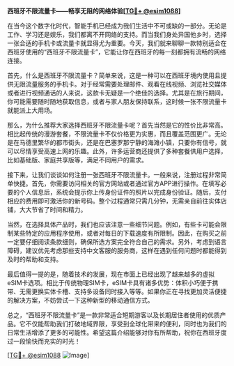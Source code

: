 **西班牙不限流量卡——畅享无阻的网络体验[[TG💪+ @esim1088](https://t.me/s/esim1088)]**

在当今这个数字化时代，智能手机已经成为我们生活中不可或缺的一部分。无论是工作、学习还是娱乐，我们都离不开网络的支持。而当我们身处异国他乡时，选择一张合适的手机卡或流量卡就显得尤为重要。今天，我们就来聊聊一款特别适合在西班牙使用的“西班牙不限流量卡”，它能让你在西班牙的每一刻都拥有流畅的网络连接。

首先，什么是西班牙不限流量卡？简单来说，这是一种可以在西班牙境内使用且提供无限流量服务的手机卡。对于经常需要处理邮件、观看在线视频、浏览社交媒体或者进行视频通话的人来说，这款卡无疑是一个绝佳的选择。尤其是在旅行期间，你可能需要随时随地获取信息，或者与家人朋友保持联系，这时候一张不限流量卡就能派上大用场。

那么，为什么推荐大家选择西班牙不限流量卡呢？首先当然是它的性价比非常高。相比起传统的漫游套餐，不限流量卡不仅价格更为实惠，而且覆盖范围更广。无论是在马德里繁华的都市街头，还是在巴塞罗那宁静的海滩小镇，只要你有信号，就可以尽情享受高速上网的乐趣。此外，许多运营商还提供了多种套餐供用户选择，比如基础版、家庭共享版等，满足不同用户的需求。

接下来，让我们谈谈如何注册一张西班牙不限流量卡。一般来说，注册过程非常简单快捷。首先，你需要访问相关的官方网站或者通过官方APP进行操作。在填写必要的个人信息后，系统会提示你上传身份证件的照片以完成身份验证。随后，支付相应的费用即可激活你的新号码。整个过程通常只需几分钟，无需亲自前往实体店铺，大大节省了时间和精力。

当然，在选择具体产品时，我们也应该注意一些细节问题。例如，有些卡可能会限制某些特定的应用程序使用，或者对每日的下载速度有所限制。因此，在购买之前一定要仔细阅读条款细则，确保所选方案完全符合自己的需求。另外，考虑到语言障碍，建议优先考虑那些支持中文客服的服务商，这样在遇到任何问题时都能得到及时的帮助和支持。

最后值得一提的是，随着技术的发展，现在市面上已经出现了越来越多的虚拟eSIM卡选项。相比于传统物理SIM卡，eSIM卡具有诸多优势：体积小巧便于携带、无需更换实体卡槽、支持多设备同时接入等等。如果你正在寻找更加灵活便捷的解决方案，不妨尝试一下这种新型的移动通信方式。

总之，“西班牙不限流量卡”是一款非常适合短期游客以及长期居住者使用的优质产品。它不仅能帮助我们打破地域界限，享受到全球化带来的便利，同时也为我们的日常生活增添了更多的可能性。希望这篇介绍能够对你有所帮助，祝你在西班牙度过一段愉快而充实的时光！

[[TG💪+ @esim1088](https://t.me/s/esim1088) ![Image](https://i.postimg.cc/4NQfJmqS/Snipaste-2025-05-13-00-14-12.png)]